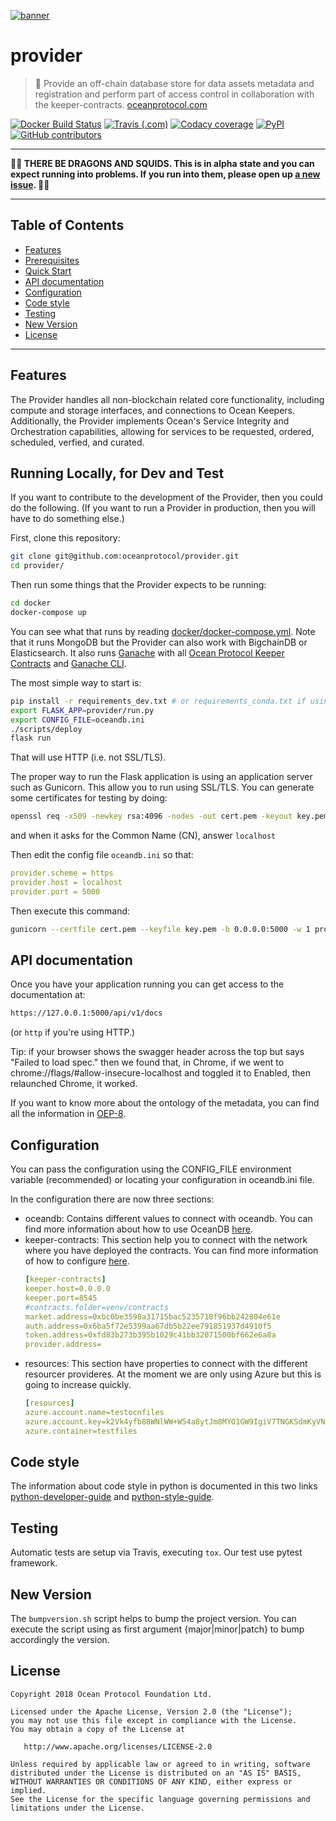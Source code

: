 [![banner](https://raw.githubusercontent.com/oceanprotocol/art/master/github/repo-banner%402x.png)](https://oceanprotocol.com)

# provider

> 🐋 Provide an off-chain database store for data assets metadata and registration and perform part of access control in collaboration with the keeper-contracts.
> [oceanprotocol.com](https://oceanprotocol.com)

[![Docker Build Status](https://img.shields.io/docker/build/oceanprotocol/provider.svg)](https://hub.docker.com/r/oceanprotocol/provider/) [![Travis (.com)](https://img.shields.io/travis/com/oceanprotocol/provider.svg)](https://travis-ci.com/oceanprotocol/provider) [![Codacy coverage](https://img.shields.io/codacy/coverage/0fa4c47049434406ad80932712f7ee6f.svg)](https://app.codacy.com/project/ocean-protocol/provider/dashboard) [![PyPI](https://img.shields.io/pypi/v/ocean-provider.svg)](https://pypi.org/project/ocean-provider/) [![GitHub contributors](https://img.shields.io/github/contributors/oceanprotocol/provider.svg)](https://github.com/oceanprotocol/provider/graphs/contributors)

---

**🐲🦑 THERE BE DRAGONS AND SQUIDS. This is in alpha state and you can expect running into problems. If you run into them, please open up [a new issue](https://github.com/oceanprotocol/provider/issues). 🦑🐲**

---

## Table of Contents

  - [Features](#features)
  - [Prerequisites](#prerequisites)
  - [Quick Start](#quick-start)
  - [API documentation](#api-documentation)
  - [Configuration](#configuration)
  - [Code style](#code-style)
  - [Testing](#testing)
  - [New Version](#new-version)
  - [License](#license)

---


## Features

The Provider handles all non-blockchain related core functionality, including compute and storage interfaces, and connections to Ocean Keepers. Additionally, the Provider implements Ocean's Service Integrity and Orchestration capabilities, allowing for services to be requested, ordered, scheduled, verfied, and curated. 

## Running Locally, for Dev and Test

If you want to contribute to the development of the Provider, then you could do the following. (If you want to run a Provider in production, then you will have to do something else.)

First, clone this repository:

```bash
git clone git@github.com:oceanprotocol/provider.git
cd provider/
```

Then run some things that the Provider expects to be running:

```bash
cd docker
docker-compose up
```

You can see what that runs by reading [docker/docker-compose.yml](docker/docker-compose.yml).
Note that it runs MongoDB but the Provider can also work with BigchainDB or Elasticsearch.
It also runs [Ganache](https://github.com/trufflesuite/ganache) with all [Ocean Protocol Keeper Contracts](https://github.com/oceanprotocol/keeper-contracts) and [Ganache CLI](https://github.com/trufflesuite/ganache-cli).

The most simple way to start is:

```bash
pip install -r requirements_dev.txt # or requirements_conda.txt if using Conda
export FLASK_APP=provider/run.py
export CONFIG_FILE=oceandb.ini
./scripts/deploy
flask run
```

That will use HTTP (i.e. not SSL/TLS).

The proper way to run the Flask application is using an application server such as Gunicorn. This allow you to run using SSL/TLS.
You can generate some certificates for testing by doing:

```bash
openssl req -x509 -newkey rsa:4096 -nodes -out cert.pem -keyout key.pem -days 365
```

and when it asks for the Common Name (CN), answer `localhost`

Then edit the config file `oceandb.ini` so that:

```yaml
provider.scheme = https
provider.host = localhost
provider.port = 5000
```

Then execute this command:

```bash
gunicorn --certfile cert.pem --keyfile key.pem -b 0.0.0.0:5000 -w 1 provider.run:app
```

## API documentation

Once you have your application running you can get access to the documentation at:

```bash
https://127.0.0.1:5000/api/v1/docs
```

(or `http` if you're using HTTP.)

Tip: if your browser shows the swagger header across the top but says "Failed to load spec." then we found that, in Chrome, if we went to chrome://flags/#allow-insecure-localhost and toggled it to Enabled, then relaunched Chrome, it worked.

If you want to know more about the ontology of the metadata, you can find all the information in
[OEP-8](https://github.com/oceanprotocol/OEPs/tree/master/8).

## Configuration

You can pass the configuration using the CONFIG_FILE environment variable (recommended) or locating your configuration in oceandb.ini file.

In the configuration there are now three sections:

- oceandb: Contains different values to connect with oceandb. You can find more information about how to use OceanDB [here](https://github.com/oceanprotocol/oceandb-driver-interface).
- keeper-contracts: This section help you to connect with the network where you have deployed the contracts. You can find more information of how to configure [here](https://github.com/oceanprotocol/squid-py#quick-start).
    ```yaml
    [keeper-contracts]
    keeper.host=0.0.0.0
    keeper.port=8545
    #contracts.folder=venv/contracts
    market.address=0xbc0be3598a31715bac5235718f96bb242804e61e
    auth.address=0x6ba5f72e5399aa67db5b22ee791851937d4910f5
    token.address=0xfd83b273b395b1029c41bb32071500bf662e6a8a
    provider.address=
    ```
- resources: This section have properties to connect with the different resourcer provideres. At the moment we are only using Azure but this is going to increase quickly.
    ```yaml
    [resources]
    azure.account.name=testocnfiles
    azure.account.key=k2Vk4yfb88WNlWW+W54a8ytJm8MYO1GW9IgiV7TNGKSdmKyVNXzyhiRZ3U1OHRotj/vTYdhJj+ho30HPyJpuYQ==
    azure.container=testfiles
    ```
    

## Code style

The information about code style in python is documented in this two links [python-developer-guide](https://github.com/oceanprotocol/dev-ocean/blob/master/doc/development/python-developer-guide.md)
and [python-style-guide](https://github.com/oceanprotocol/dev-ocean/blob/master/doc/development/python-style-guide.md).
    
## Testing

Automatic tests are setup via Travis, executing `tox`.
Our test use pytest framework.

## New Version

The `bumpversion.sh` script helps to bump the project version. You can execute the script using as first argument {major|minor|patch} to bump accordingly the version.

## License

```
Copyright 2018 Ocean Protocol Foundation Ltd.

Licensed under the Apache License, Version 2.0 (the "License");
you may not use this file except in compliance with the License.
You may obtain a copy of the License at

   http://www.apache.org/licenses/LICENSE-2.0

Unless required by applicable law or agreed to in writing, software
distributed under the License is distributed on an "AS IS" BASIS,
WITHOUT WARRANTIES OR CONDITIONS OF ANY KIND, either express or implied.
See the License for the specific language governing permissions and
limitations under the License.
